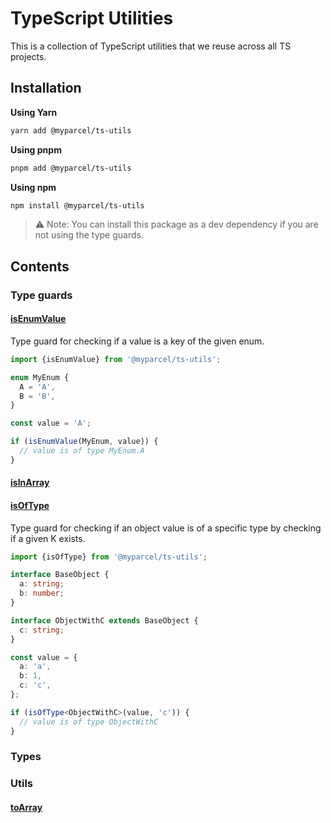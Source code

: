 # TypeScript Utilities

This is a collection of TypeScript utilities that we reuse across all TS projects.

## Installation

**Using Yarn**

```bash
yarn add @myparcel/ts-utils
```

**Using pnpm**

```bash
pnpm add @myparcel/ts-utils
```

**Using npm**

```bash
npm install @myparcel/ts-utils
```

> ⚠️ Note: You can install this package as a dev dependency if you are not using the type guards.

## Contents

### Type guards

#### [isEnumValue](src/type-guards/isEnumValue.ts)

Type guard for checking if a value is a key of the given enum.

```ts
import {isEnumValue} from '@myparcel/ts-utils';

enum MyEnum {
  A = 'A',
  B = 'B',
}

const value = 'A';

if (isEnumValue(MyEnum, value)) {
  // value is of type MyEnum.A
}
```

#### [isInArray](src/type-guards/isInArray.ts)

#### [isOfType](src/type-guards/isOfType.ts)

Type guard for checking if an object value is of a specific type by checking if a given K exists.

```ts
import {isOfType} from '@myparcel/ts-utils';

interface BaseObject {
  a: string;
  b: number;
}

interface ObjectWithC extends BaseObject {
  c: string;
}

const value = {
  a: 'a',
  b: 1,
  c: 'c',
};

if (isOfType<ObjectWithC>(value, 'c')) {
  // value is of type ObjectWithC
}
```

### Types

### Utils

#### [toArray](src/utils/toArray.ts)


